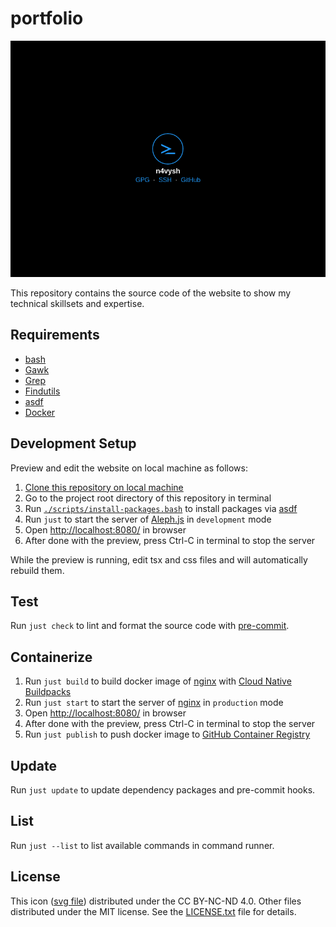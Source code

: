 # portfolio

![screenshot](./screenshot.png)

This repository contains the source code of the website to show my technical
skillsets and expertise.

## Requirements

- [bash][bash-link]
- [Gawk][gawk-link]
- [Grep][grep-link]
- [Findutils][findutils-link]
- [asdf][asdf-link]
- [Docker][docker-link]

## Development Setup

Preview and edit the website on local machine as follows:

1. [Clone this repository on local machine][gh-clone-link]
1. Go to the project root directory of this repository in terminal
1. Run [`./scripts/install-packages.bash`][script-link] to install packages via
   [asdf][asdf-link]
1. Run `just` to start the server of [Aleph.js][alephjs-link] in `development`
   mode
1. Open <http://localhost:8080/> in browser
1. After done with the preview, press Ctrl-C in terminal to stop the server

While the preview is running, edit tsx and css files and will automatically
rebuild them.

## Test

Run `just check` to lint and format the source code with
[pre-commit][pre-commit-link].

## Containerize

1. Run `just build` to build docker image of [nginx][nginx-link] with
   [Cloud Native Buildpacks][cnb-link]
1. Run `just start` to start the server of [nginx][nginx-link] in `production`
   mode
1. Open <http://localhost:8080/> in browser
1. After done with the preview, press Ctrl-C in terminal to stop the server
1. Run `just publish` to push docker image to
   [GitHub Container Registry][ghcr-link]

## Update

Run `just update` to update dependency packages and pre-commit hooks.

## List

Run `just --list` to list available commands in command runner.

## License

This icon ([svg file](./misc/icon.svg)) distributed under the CC BY-NC-ND 4.0.
Other files distributed under the MIT license. See the
[LICENSE.txt](./LICENSE.txt) file for details.

[bash-link]: https://www.gnu.org/software/bash/
[gawk-link]: https://www.gnu.org/software/gawk/
[grep-link]: https://www.gnu.org/software/grep/
[findutils-link]: https://www.gnu.org/software/findutils/
[asdf-link]: https://asdf-vm.com/
[docker-link]: https://www.docker.com/
[gh-clone-link]: https://docs.github.com/en/get-started/getting-started-with-git/about-remote-repositories
[script-link]: ./scripts/install-packages.bash
[alephjs-link]: https://alephjs.org/
[nginx-link]: https://nginx.org/en/
[pre-commit-link]: https://pre-commit.com/
[cnb-link]: https://buildpacks.io/
[ghcr-link]: https://docs.github.com/en/packages/working-with-a-github-packages-registry/working-with-the-container-registry
